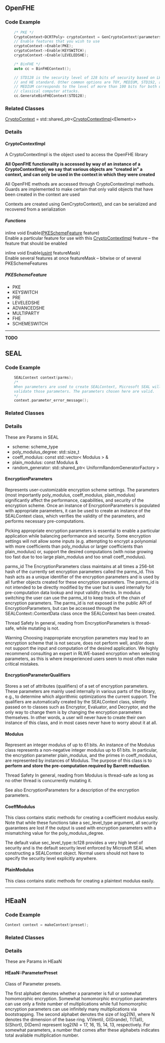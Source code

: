## OpenFHE

### Code Example
~~~ C++
	/* PKE */
    CryptoContext<DCRTPoly> cryptoContext = GenCryptoContext(parameters);
    // Enable features that you wish to use
    cryptoContext->Enable(PKE);
    cryptoContext->Enable(KEYSWITCH);
    cryptoContext->Enable(LEVELEDSHE);

	/* BinFHE */
	auto cc = BinFHEContext();

    // STD128 is the security level of 128 bits of security based on LWE Estimator
    // and HE standard. Other common options are TOY, MEDIUM, STD192, and STD256.
    // MEDIUM corresponds to the level of more than 100 bits for both quantum and
    // classical computer attacks.
    cc.GenerateBinFHEContext(STD128);
~~~

### Related Classes

[CryptoContext](https://openfhe-development.readthedocs.io/en/latest/api/typedef_namespacelbcrypto_1a6443ca2b0d18f9fef302de7962b61270.html#_CPPv4N8lbcrypto13CryptoContextE) = std::shared_ptr<[CryptoContextImpl](https://openfhe-development.readthedocs.io/en/latest/api/classlbcrypto_1_1CryptoContextImpl.html#_CPPv4I0EN8lbcrypto17CryptoContextImplE "lbcrypto::CryptoContextImpl")\<Element\>>

### Details

#### CryptoContextImpl
A CryptoContextImpl is the object used to access the OpenFHE library

**All OpenFHE functionality is accessed by way of an instance of a CryptoContextImpl; we say that various objects are “created in” a context, and can only be used in the context in which they were created**

All OpenFHE methods are accessed through CryptoContextImpl methods. Guards are implemented to make certain that only valid objects that have been created in the context are used

Contexts are created using GenCryptoContext(), and can be serialized and recovered from a serialization 

##### Functions
inline void Enable([PKESchemeFeature](https://openfhe-development.readthedocs.io/en/latest/api/enum_namespacelbcrypto_1a7c246b89a50fd0bdacc556c53c2042a3.html#_CPPv4N8lbcrypto16PKESchemeFeatureE "lbcrypto::PKESchemeFeature") feature)[](https://openfhe-development.readthedocs.io/en/latest/api/classlbcrypto_1_1CryptoContextImpl.html#_CPPv4N8lbcrypto17CryptoContextImpl6EnableE16PKESchemeFeature "Permalink to this definition")  
Enable a particular feature for use with this [CryptoContextImpl](https://openfhe-development.readthedocs.io/en/latest/api/classlbcrypto_1_1CryptoContextImpl.html#classlbcrypto_1_1CryptoContextImpl)
	feature – the feature that should be enabled

inline void Enable([usint](https://openfhe-development.readthedocs.io/en/latest/api/typedef_inttypes_8h_1ac95a0fa2550c285e957dc8834cf73e67.html#_CPPv45usint "usint") featureMask)[](https://openfhe-development.readthedocs.io/en/latest/api/classlbcrypto_1_1CryptoContextImpl.html#_CPPv4N8lbcrypto17CryptoContextImpl6EnableE5usint "Permalink to this definition")  
Enable several features at once
	featureMask – bitwise or of several PKESchemeFeatures

##### PKESchemeFeature
 + PKE
 + KEYSWITCH
 + PRE
 + LEVELEDSHE
 + ADVANCEDSHE
 + MULTIPARTY
 + FHE
 + SCHEMESWITCH


---
**TODO**

## SEAL

### Code Example
~~~ C++
    SEALContext context(parms);
    /*
    When parameters are used to create SEALContext, Microsoft SEAL will first
    validate those parameters. The parameters chosen here are valid.
    */
	context.parameter_error_message();
~~~

### Related Classes


### Details

These are Params in SEAL
+ scheme: scheme_type
+ poly_modulus_degree: std::size_t
+ coeff_modulus: const std::vector< Modulus > & 
+ plain_modulus: const Modulus &
+ random_generator: std::shared_ptr< UniformRandomGeneratorFactory >

#### EncryptionParameters
Represents user-customizable encryption scheme settings. The parameters (most importantly poly_modulus, coeff_modulus, plain_modulus) significantly affect the performance, capabilities, and security of the encryption scheme. Once an instance of EncryptionParameters is populated with appropriate parameters, it can be used to create an instance of the SEALContext class, which verifies the validity of the parameters, and performs necessary pre-computations.

Picking appropriate encryption parameters is essential to enable a particular application while balancing performance and security. Some encryption settings will not allow some inputs (e.g. attempting to encrypt a polynomial with more coefficients than poly_modulus or larger coefficients than plain_modulus) or, support the desired computations (with noise growing too fast due to too large plain_modulus and too small coeff_modulus).

parms_id
    The EncryptionParameters class maintains at all times a 256-bit hash of the currently set encryption parameters called the parms_id. This hash acts as a unique identifier of the encryption parameters and is used by all further objects created for these encryption parameters. The parms_id is not intended to be directly modified by the user but is used internally for pre-computation data lookup and input validity checks. In modulus switching the user can use the parms_id to keep track of the chain of encryption parameters. The parms_id is not exposed in the public API of EncryptionParameters, but can be accessed through the SEALContext::ContextData class once the SEALContext has been created.

Thread Safety
    In general, reading from EncryptionParameters is thread-safe, while mutating is not.

Warning
    Choosing inappropriate encryption parameters may lead to an encryption scheme that is not secure, does not perform well, and/or does not support the input and computation of the desired application. We highly recommend consulting an expert in RLWE-based encryption when selecting parameters, as this is where inexperienced users seem to most often make critical mistakes. 

#### EncryptionParameterQualifiers
Stores a set of attributes (qualifiers) of a set of encryption parameters. These parameters are mainly used internally in various parts of the library, e.g., to determine which algorithmic optimizations the current support. The qualifiers are automatically created by the SEALContext class, silently passed on to classes such as Encryptor, Evaluator, and Decryptor, and the only way to change them is by changing the encryption parameters themselves. In other words, a user will never have to create their own instance of this class, and in most cases never have to worry about it at all. 

#### Modulus
Represent an integer modulus of up to 61 bits. An instance of the Modulus class represents a non-negative integer modulus up to 61 bits. In particular, the encryption parameter plain_modulus, and the primes in coeff_modulus, are represented by instances of Modulus. The purpose of this class is to **perform and store the pre-computation required by Barrett reduction**.

Thread Safety
    In general, reading from Modulus is thread-safe as long as no other thread is concurrently mutating it.

See also
    EncryptionParameters for a description of the encryption parameters. 

#### CoeffModulus
This class contains static methods for creating a coefficient modulus easily. Note that while these functions take a sec_level_type argument, all security guarantees are lost if the output is used with encryption parameters with a mismatching value for the poly_modulus_degree.

The default value sec_level_type::tc128 provides a very high level of security and is the default security level enforced by Microsoft SEAL when constructing a SEALContext object. Normal users should not have to specify the security level explicitly anywhere.

#### PlainModulus
This class contains static methods for creating a plaintext modulus easily. 


---
## HEaaN

### Code Example
~~~ C++
Context context = makeContext(preset);
~~~

### Related Classes

### Details

These are Params in HEaaN

#### HEaaN::ParameterPreset
Class of Parameter presets.

The first alphabet denotes whether a parameter is full or somewhat homomorphic encryption. Somewhat homomorphic encryption parameters can use only a finite number of multiplications while full homomorphic encryption parameters can use infinitely many multiplications via bootstrapping. The second alphabet denotes the size of log2(N), where N denotes the dimension of the base ring. V(Venti), G(Grande), T(Tall), S(Short), D(Demi) represent log2(N) = 17, 16, 15, 14, 13, respectively. For somewhat parameters, a number that comes after these alphabets indicates total available multiplication number.
